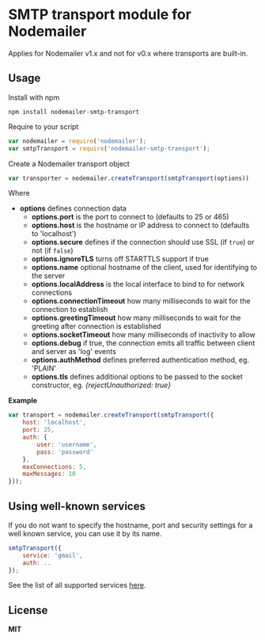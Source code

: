 # SMTP transport module for Nodemailer

Applies for Nodemailer v1.x and not for v0.x where transports are built-in.

## Usage

Install with npm

    npm install nodemailer-smtp-transport

Require to your script

```javascript
var nodemailer = require('nodemailer');
var smtpTransport = require('nodemailer-smtp-transport');
```

Create a Nodemailer transport object

```javascript
var transporter = nodemailer.createTransport(smtpTransport(options))
```

Where

  * **options** defines connection data
    * **options.port** is the port to connect to (defaults to 25 or 465)
    * **options.host** is the hostname or IP address to connect to (defaults to 'localhost')
    * **options.secure** defines if the connection should use SSL (if `true`) or not (if `false`)
    * **options.ignoreTLS** turns off STARTTLS support if true
    * **options.name** optional hostname of the client, used for identifying to the server
    * **options.localAddress** is the local interface to bind to for network connections
    * **options.connectionTimeout** how many milliseconds to wait for the connection to establish
    * **options.greetingTimeout** how many milliseconds to wait for the greeting after connection is established
    * **options.socketTimeout** how many milliseconds of inactivity to allow
    * **options.debug** if true, the connection emits all traffic between client and server as 'log' events
    * **options.authMethod** defines preferred authentication method, eg. 'PLAIN'
    * **options.tls** defines additional options to be passed to the socket constructor, eg. *{rejectUnauthorized: true}*

**Example**

```javascript
var transport = nodemailer.createTransport(smtpTransport({
    host: 'localhost',
    port: 25,
    auth: {
        user: 'username',
        pass: 'password'
    },
    maxConnections: 5,
    maxMessages: 10
}));
```

## Using well-known services

If you do not want to specify the hostname, port and security settings for a well known service, you can use it by its name.

```javascript
smtpTransport({
    service: 'gmail',
    auth: ..
});
```

See the list of all supported services [here](https://github.com/andris9/nodemailer-wellknown#supported-services).


## License

**MIT**
